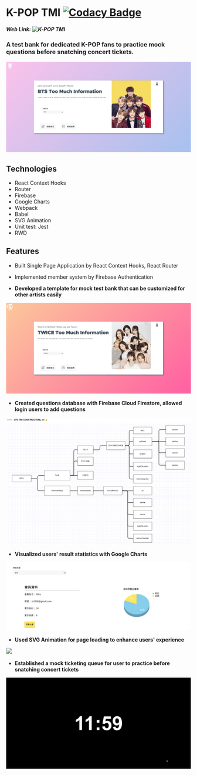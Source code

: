 # K-POP TMI [![Codacy Badge](https://api.codacy.com/project/badge/Grade/77cb95185a7c4c9e94fb2f0524b3978c)](https://www.codacy.com/manual/MiruTsai/BTS-React?utm_source=github.com&amp;utm_medium=referral&amp;utm_content=MiruTsai/BTS-React&amp;utm_campaign=Badge_Grade)
##### Web Link:   ![K-POP TMI](https://btstmi.firebaseapp.com/) 
### A test bank for dedicated K-POP fans to practice mock questions before snatching concert tickets. 

![](/dist/img/readme/BTS.PNG)

## Technologies
* React Context Hooks
* Router
* Firebase
* Google Charts
* Webpack
* Babel
* SVG Animation
* Unit test: Jest
* RWD


## Features
* Built Single Page Application by React Context Hooks, React Router
* Implemented member system by Firebase Authentication

* __Developed a template for mock test bank that can be customized for other artists easily__

![](/dist/img/readme/TWICE.png)

* __Created questions database with Firebase Cloud Firestore, allowed login users to add questions__

![](/dist/img/readme/constructure.PNG)

* __Visualized users' result statistics with Google Charts__

![](/dist/img/readme/profile.PNG)

* __Used SVG Animation for page loading to enhance users' experience__

![](/dist/img/readme/opening.gif)

* __Established a mock ticketing queue for user to practice before snatching concert tickets__

![](/dist/img/readme/pretest.gif)
